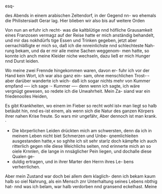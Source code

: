 esq-

des Abends in einem arabischen Zeltendorf, in der Gegend
nn- wo ehemals die Philistersiadt Gerar lag.
Hier blieben wir also bis auf weitere Orden

 

Von nun an erfuhr ich recht- was die kaltblütige nnd
höfliche Grausamkeit eines Franzosen vermagz auf der Reise
hatte er mich anständig behandelt, und mir das nokhdürfs
tige Essen und Trinken gegeben, jetzt aber oernachläßigte
er mich so, daß ich die nnreinlichste nnd schlechteste Nah-
rung bekam, und da er mir aile meine Sachen weggenom-
men hatte, so konnte ich anch meine Kleider niche wechseln,
dazu ließ er mich Hunger nnd Durst leiden.

Wo meine zwei Frennde hingekommen waren, davon er-
fuhr ich vor der Hand kein Wort, ich war also ganz ein-
sam, ohne menschlichen Trost-·- aber darüber wanderte ich
wich- daß ich sogar nichts mehr von Kummer empfand —-
ich sage ·- Kummer —- denn wenn ich sagte, ich wäre
vergnügt gewesen, so redete ich die Unwahrheit. Mein Za-
siand war ein friedenoolles Heiden,

Es gibt Krankheiten, wo einem im Fieber so recht wohl
ist« man liegt so halb betäubt hin, nnd es-ist einem, als
wenn sich die Natur des ganzen Körpers ihrer nahen Krise
freute. So wars mir ungefähr, Aber dennoch ist man
krank. ·

- Die kbrperlichen Leiden drückten mich am schwersten, denn
da ich in meinem Leben nicht biet Schmerzen und Unbe-
qnemlichleiten ausgestanden hatte,« so sghlte ich sit sehr starlz
doch kämpfte ich auch ritterlich gegen nlle diese Weichlichs
seiten, nnd erinnerte mich an so oiele Krnnlen, die lange
in nnsäglicher Pein liegen, und dochalle diese Qualen ge-
- duldig ertragen, und in ihrer Marter den Herrn ihres Le-
bens verherrlichen.

Aber mein Zustand war doch bei allem dem klaglich- denn
ich bekam kaum halb so oiel Nahrung, als ein Mensch
znr Unterhaltung seines Lebens nbthig hat- nnd was ich
belam, war halb verdorben nnd gransend eckelhast. Meine

